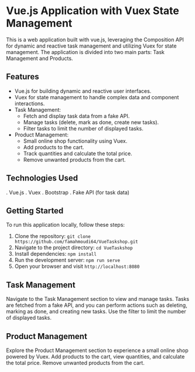 # Vue.js Application with Vuex State Management

This is a web application built with vue.js, leveraging the Composition API for dynamic and reactive task management and utilizing Vuex for state management. The application is divided into two main parts: Task Management and Products.

## Features

- Vue.js for building dynamic and reactive user interfaces.
- Vuex for state management to handle complex data and component interactions.
- Task Management:
  - Fetch and display task data from a fake API.
  - Manage tasks (delete, mark as done, create new tasks).
  - Filter tasks to limit the number of displayed tasks.
- Product Management:
  - Small online shop functionality using Vuex.
  - Add products to the cart.
  - Track quantities and calculate the total price.
  - Remove unwanted products from the cart.

## Technologies Used

. Vue.js
. Vuex
. Bootstrap
. Fake API (for task data)

## Getting Started

To run this application locally, follow these steps:

1. Clone the repository: `git clone https://github.com/famahmoudi64/VueTaskshop.git`
2. Navigate to the project directory: `cd VueTaskshop`
3. Install dependencies: `npm install`
4. Run the development server: `npm run serve`
5. Open your browser and visit `http://localhost:8080`

## Task Management

Navigate to the Task Management section to view and manage tasks. Tasks are fetched from a fake API, and you can perform actions such as deleting, marking as done, and creating new tasks. Use the filter to limit the number of displayed tasks.

## Product Management

Explore the Product Management section to experience a small online shop powered by Vuex. Add products to the cart, view quantities, and calculate the total price. Remove unwanted products from the cart.


